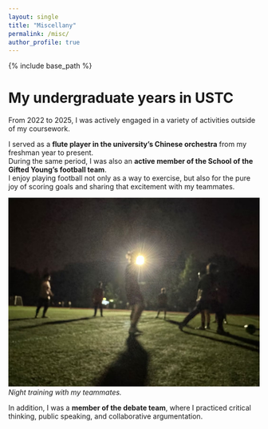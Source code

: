 ```yaml
---
layout: single
title: "Miscellany"
permalink: /misc/
author_profile: true
---
```


{% include base_path %}

My undergraduate years in USTC
======

From 2022 to 2025, I was actively engaged in a variety of activities outside of my coursework.  

I served as a **flute player in the university’s Chinese orchestra** from my freshman year to present.  
During the same period, I was also an **active member of the School of the Gifted Young’s football team**.  
I enjoy playing football not only as a way to exercise, but also for the pure joy of scoring goals and sharing that excitement with my teammates. 

![](/images/football.png)
*Night training with my teammates.*

In addition, I was a **member of the debate team**, where I practiced critical thinking, public speaking, and collaborative argumentation.  


